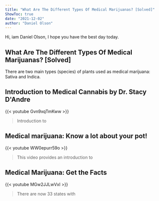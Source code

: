 ```yaml
---
title: "What Are The Different Types Of Medical Marijuanas? [Solved]"
ShowToc: true 
date: "2021-12-02"
author: "Daniel Olson" 
---
```


Hi, iam Daniel Olson, I hope you have the best day today.
## What Are The Different Types Of Medical Marijuanas? [Solved]
There are two main types (species) of plants used as medical marijuana: Sativa and Indica.

## Introduction to Medical Cannabis by Dr. Stacy D'Andre
{{< youtube Gvn9xqTmKww >}}
>Introduction to 

## Medical marijuana: Know a lot about your pot!
{{< youtube WW0epurr59o >}}
>This video provides an introduction to 

## Medical Marijuana: Get the Facts
{{< youtube MGw2JJLwVxI >}}
>There are now 33 states with 

